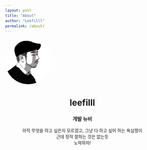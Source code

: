 ```yaml
---
layout: post
title: "About"
author: "Leefilll"
permalink: /about/
---
```


<img src="/assets/memade.jpg" width="30%" style="border-radius: 50%">

<br/>

<center>
<h1><strong>leefilll</strong></h1>
<h3><strong>개발 뉴비</strong></h3>
</center>

<center>
아직 무엇을 하고 싶은지 모르겠고, 그냥 다 하고 싶어 하는 욕심쟁이
</center>
<center>
근데 정작 잘하는 것은 없는듯
</center>

<center>
노력하자!
</center>
